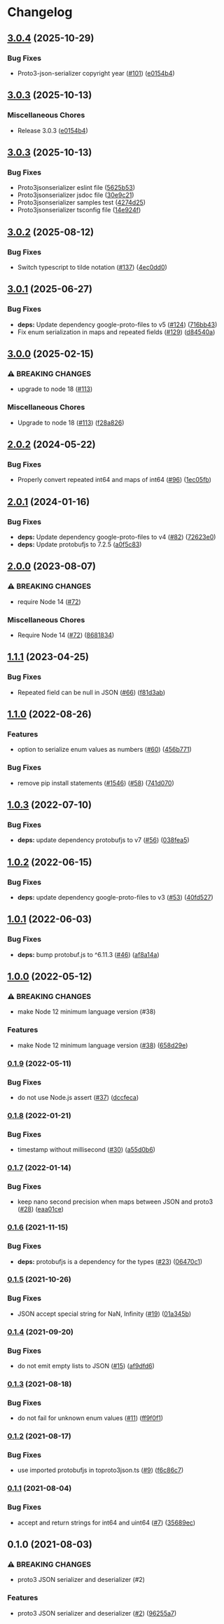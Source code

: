 # Changelog

## [3.0.4](https://github.com/googleapis/google-cloud-node-core/compare/proto3-json-serializer-v3.0.3...proto3-json-serializer-v3.0.4) (2025-10-29)


### Bug Fixes

* Proto3-json-serializer copyright year ([#101](https://github.com/googleapis/google-cloud-node-core/issues/101)) ([e0154b4](https://github.com/googleapis/google-cloud-node-core/commit/e0154b44d85ec3c32bce6656d99d517b4994022f))

## [3.0.3](https://github.com/googleapis/google-cloud-node-core/compare/proto3-json-serializer-v3.0.3...proto3-json-serializer-v3.0.3) (2025-10-13)


### Miscellaneous Chores

* Release 3.0.3 ([e0154b4](https://github.com/googleapis/google-cloud-node-core/commit/e0154b44d85ec3c32bce6656d99d517b4994022f))

## [3.0.3](https://github.com/googleapis/google-cloud-node-core/compare/proto3-json-serializer-v3.0.2...proto3-json-serializer-v3.0.3) (2025-10-13)


### Bug Fixes

* Proto3jsonserializer eslint file ([5625b53](https://github.com/googleapis/google-cloud-node-core/commit/5625b531d36eefa322196ff88c3bc524b4011a95))
* Proto3jsonserializer jsdoc file ([30e9c21](https://github.com/googleapis/google-cloud-node-core/commit/30e9c211d7aaf88acde25462c9fa36c150af6c28))
* Proto3jsonserializer samples test ([4274d25](https://github.com/googleapis/google-cloud-node-core/commit/4274d25ce1fc75d60305507e7cb534b3cdb6ae21))
* Proto3jsonserializer tsconfig file ([14e924f](https://github.com/googleapis/google-cloud-node-core/commit/14e924fcf76b21f892d72eee2ae79c2fb79d1de5))

## [3.0.2](https://github.com/googleapis/proto3-json-serializer-nodejs/compare/v3.0.1...v3.0.2) (2025-08-12)


### Bug Fixes

* Switch typescript to tilde notation ([#137](https://github.com/googleapis/proto3-json-serializer-nodejs/issues/137)) ([4ec0dd0](https://github.com/googleapis/proto3-json-serializer-nodejs/commit/4ec0dd09201b07f30e5fcf5712198604d47d0cf9))

## [3.0.1](https://github.com/googleapis/proto3-json-serializer-nodejs/compare/v3.0.0...v3.0.1) (2025-06-27)


### Bug Fixes

* **deps:** Update dependency google-proto-files to v5 ([#124](https://github.com/googleapis/proto3-json-serializer-nodejs/issues/124)) ([716bb43](https://github.com/googleapis/proto3-json-serializer-nodejs/commit/716bb43b1c762b9d22b6d3097ba5f13169889dcc))
* Fix enum serialization in maps and repeated fields ([#129](https://github.com/googleapis/proto3-json-serializer-nodejs/issues/129)) ([d84540a](https://github.com/googleapis/proto3-json-serializer-nodejs/commit/d84540a956d598d2977f5b98718a55cd8b5b2f15))

## [3.0.0](https://github.com/googleapis/proto3-json-serializer-nodejs/compare/v2.0.2...v3.0.0) (2025-02-15)


### ⚠ BREAKING CHANGES

* upgrade to node 18 ([#113](https://github.com/googleapis/proto3-json-serializer-nodejs/issues/113))

### Miscellaneous Chores

* Upgrade to node 18 ([#113](https://github.com/googleapis/proto3-json-serializer-nodejs/issues/113)) ([f28a826](https://github.com/googleapis/proto3-json-serializer-nodejs/commit/f28a826b838faaddb9ab93a52179e251517fad4d))

## [2.0.2](https://github.com/googleapis/proto3-json-serializer-nodejs/compare/v2.0.1...v2.0.2) (2024-05-22)


### Bug Fixes

* Properly convert repeated int64 and maps of int64 ([#96](https://github.com/googleapis/proto3-json-serializer-nodejs/issues/96)) ([1ec05fb](https://github.com/googleapis/proto3-json-serializer-nodejs/commit/1ec05fb59edfdff7531b9372dcfe14c0fe36562c))

## [2.0.1](https://github.com/googleapis/proto3-json-serializer-nodejs/compare/v2.0.0...v2.0.1) (2024-01-16)


### Bug Fixes

* **deps:** Update dependency google-proto-files to v4 ([#82](https://github.com/googleapis/proto3-json-serializer-nodejs/issues/82)) ([72623e0](https://github.com/googleapis/proto3-json-serializer-nodejs/commit/72623e04e1043353ef952178714ced733001a06d))
* **deps:** Update protobufjs to 7.2.5 ([a0f5c83](https://github.com/googleapis/proto3-json-serializer-nodejs/commit/a0f5c833cba654949ec5e624fad1849020cf899d))

## [2.0.0](https://github.com/googleapis/proto3-json-serializer-nodejs/compare/v1.1.1...v2.0.0) (2023-08-07)


### ⚠ BREAKING CHANGES

* require Node 14 ([#72](https://github.com/googleapis/proto3-json-serializer-nodejs/issues/72))

### Miscellaneous Chores

* Require Node 14 ([#72](https://github.com/googleapis/proto3-json-serializer-nodejs/issues/72)) ([8681834](https://github.com/googleapis/proto3-json-serializer-nodejs/commit/8681834d8bc204c40857e299570e1e5df4bc5618))

## [1.1.1](https://github.com/googleapis/proto3-json-serializer-nodejs/compare/v1.1.0...v1.1.1) (2023-04-25)


### Bug Fixes

* Repeated field can be null in JSON ([#66](https://github.com/googleapis/proto3-json-serializer-nodejs/issues/66)) ([f81d3ab](https://github.com/googleapis/proto3-json-serializer-nodejs/commit/f81d3ab202e2a674be73db8a9b74d3eecf3bbed4))

## [1.1.0](https://github.com/googleapis/proto3-json-serializer-nodejs/compare/v1.0.3...v1.1.0) (2022-08-26)


### Features

* option to serialize enum values as numbers ([#60](https://github.com/googleapis/proto3-json-serializer-nodejs/issues/60)) ([456b771](https://github.com/googleapis/proto3-json-serializer-nodejs/commit/456b771d5fef06d914c6e201fd9f17251e55d4d9))


### Bug Fixes

* remove pip install statements ([#1546](https://github.com/googleapis/proto3-json-serializer-nodejs/issues/1546)) ([#58](https://github.com/googleapis/proto3-json-serializer-nodejs/issues/58)) ([741d070](https://github.com/googleapis/proto3-json-serializer-nodejs/commit/741d0704f49332dd5d66206fcdf2111464fb8759))

## [1.0.3](https://github.com/googleapis/proto3-json-serializer-nodejs/compare/v1.0.2...v1.0.3) (2022-07-10)


### Bug Fixes

* **deps:** update dependency protobufjs to v7 ([#56](https://github.com/googleapis/proto3-json-serializer-nodejs/issues/56)) ([038fea5](https://github.com/googleapis/proto3-json-serializer-nodejs/commit/038fea537c8809dc272c2352b832b5301c7b79d2))

## [1.0.2](https://github.com/googleapis/proto3-json-serializer-nodejs/compare/v1.0.1...v1.0.2) (2022-06-15)


### Bug Fixes

* **deps:** update dependency google-proto-files to v3 ([#53](https://github.com/googleapis/proto3-json-serializer-nodejs/issues/53)) ([40fd527](https://github.com/googleapis/proto3-json-serializer-nodejs/commit/40fd527109838a21887f7a5058406244acabe938))

## [1.0.1](https://github.com/googleapis/proto3-json-serializer-nodejs/compare/v1.0.0...v1.0.1) (2022-06-03)


### Bug Fixes

* **deps:** bump protobuf.js to ^6.11.3 ([#46](https://github.com/googleapis/proto3-json-serializer-nodejs/issues/46)) ([af8a14a](https://github.com/googleapis/proto3-json-serializer-nodejs/commit/af8a14a35c04cbef49bff806b7d906287d1d2c0d))

## [1.0.0](https://github.com/googleapis/proto3-json-serializer-nodejs/compare/v0.1.9...v1.0.0) (2022-05-12)


### ⚠ BREAKING CHANGES

* make Node 12 minimum language version (#38)

### Features

* make Node 12 minimum language version ([#38](https://github.com/googleapis/proto3-json-serializer-nodejs/issues/38)) ([658d29e](https://github.com/googleapis/proto3-json-serializer-nodejs/commit/658d29e531c2d04d4007e5843aa62d9d8ee0dae8))

### [0.1.9](https://github.com/googleapis/proto3-json-serializer-nodejs/compare/v0.1.8...v0.1.9) (2022-05-11)


### Bug Fixes

* do not use Node.js assert ([#37](https://github.com/googleapis/proto3-json-serializer-nodejs/issues/37)) ([dccfeca](https://github.com/googleapis/proto3-json-serializer-nodejs/commit/dccfeca6f3bbeec29d88319f375a734ec48aadf7))

### [0.1.8](https://github.com/googleapis/proto3-json-serializer-nodejs/compare/v0.1.7...v0.1.8) (2022-01-21)


### Bug Fixes

* timestamp without millisecond ([#30](https://github.com/googleapis/proto3-json-serializer-nodejs/issues/30)) ([a55d0b6](https://github.com/googleapis/proto3-json-serializer-nodejs/commit/a55d0b6f98f6d1c8b7d971d0a583bbd82ea66983))

### [0.1.7](https://github.com/googleapis/proto3-json-serializer-nodejs/compare/v0.1.6...v0.1.7) (2022-01-14)


### Bug Fixes

* keep nano second precision when maps between JSON and proto3 ([#28](https://github.com/googleapis/proto3-json-serializer-nodejs/issues/28)) ([eaa01ce](https://github.com/googleapis/proto3-json-serializer-nodejs/commit/eaa01ce92c4eefa816d1d6f8ef6ed11bd2a6364b))

### [0.1.6](https://www.github.com/googleapis/proto3-json-serializer-nodejs/compare/v0.1.5...v0.1.6) (2021-11-15)


### Bug Fixes

* **deps:** protobufjs is a dependency for the types ([#23](https://www.github.com/googleapis/proto3-json-serializer-nodejs/issues/23)) ([06470c1](https://www.github.com/googleapis/proto3-json-serializer-nodejs/commit/06470c1df501439ec3f8bc546cd23d798604f3bd))

### [0.1.5](https://www.github.com/googleapis/proto3-json-serializer-nodejs/compare/v0.1.4...v0.1.5) (2021-10-26)


### Bug Fixes

* JSON accept special string for NaN, Infinity ([#19](https://www.github.com/googleapis/proto3-json-serializer-nodejs/issues/19)) ([01a345b](https://www.github.com/googleapis/proto3-json-serializer-nodejs/commit/01a345b7b1d62ee65a8673737975980d274fa22a))

### [0.1.4](https://www.github.com/googleapis/proto3-json-serializer-nodejs/compare/v0.1.3...v0.1.4) (2021-09-20)


### Bug Fixes

* do not emit empty lists to JSON ([#15](https://www.github.com/googleapis/proto3-json-serializer-nodejs/issues/15)) ([af9dfd6](https://www.github.com/googleapis/proto3-json-serializer-nodejs/commit/af9dfd65efb84cfb31af0faca805f53b0ffa9874))

### [0.1.3](https://www.github.com/googleapis/proto3-json-serializer-nodejs/compare/v0.1.2...v0.1.3) (2021-08-18)


### Bug Fixes

* do not fail for unknown enum values ([#11](https://www.github.com/googleapis/proto3-json-serializer-nodejs/issues/11)) ([ff9f0f1](https://www.github.com/googleapis/proto3-json-serializer-nodejs/commit/ff9f0f1881b1aafacd693b4e24eaee9e56aff79c))

### [0.1.2](https://www.github.com/googleapis/proto3-json-serializer-nodejs/compare/v0.1.1...v0.1.2) (2021-08-17)


### Bug Fixes

* use imported protobufjs in toproto3json.ts ([#9](https://www.github.com/googleapis/proto3-json-serializer-nodejs/issues/9)) ([f6c86c7](https://www.github.com/googleapis/proto3-json-serializer-nodejs/commit/f6c86c777d567d8430b09dea3282e52af24d890f))

### [0.1.1](https://www.github.com/googleapis/proto3-json-serializer-nodejs/compare/v0.1.0...v0.1.1) (2021-08-04)


### Bug Fixes

* accept and return strings for int64 and uint64 ([#7](https://www.github.com/googleapis/proto3-json-serializer-nodejs/issues/7)) ([35689ec](https://www.github.com/googleapis/proto3-json-serializer-nodejs/commit/35689ecee55dbe6e4cf3327c535514d7fcb8332d))

## 0.1.0 (2021-08-03)


### ⚠ BREAKING CHANGES

* proto3 JSON serializer and deserializer (#2)

### Features

* proto3 JSON serializer and deserializer ([#2](https://www.github.com/googleapis/proto3-json-serializer-nodejs/issues/2)) ([96255a7](https://www.github.com/googleapis/proto3-json-serializer-nodejs/commit/96255a77c7714f33cae547db9160615d7f80a233))
